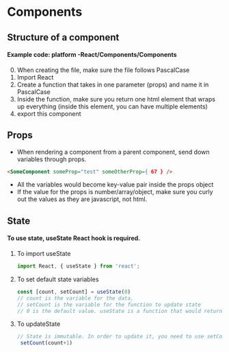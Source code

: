 # Components

## Structure of a component 
#### Example code: platform -React/Components/Components
0. When creating the file, make sure the file follows PascalCase
1. Import React 
2. Create a function that takes in one parameter (props) and name it in PascalCase 
3. Inside the function, make sure you return one html element that wraps up everything (inside this element, you can have multiple elements)
4. export this component

## Props
- When rendering a component from a parent component, send down variables through props. 
```html 
<SomeComponent someProp="test" someOtherProp={ 67 } /> 
```
- All the variables would become key-value pair inside the props object
- If the value for the props is number/array/object, make sure you curly out the values as they are javascript, not html. 


## State
#### To use state, useState React hook is required.
1. To import useState
   ```js 
   import React, { useState } from 'react'; 
   ```
2. To set default state variables
    ```js 
    const [count, setCount] = useState(0) 
    // count is the variable for the data, 
    // setCount is the variable for the function to update state
    // 0 is the default value. useState is a function that would return an array
    ```
3. To updateState
    ```js 
    // State is immutable. In order to update it, you need to use setCount function to override it. count++ won't work. 
     setCount(count+1)
    ```

